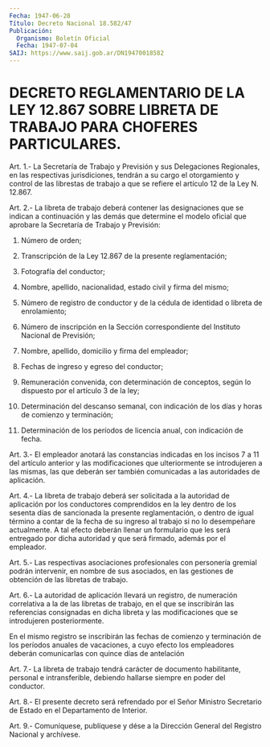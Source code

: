 ```yaml
---
Fecha: 1947-06-28
Título: Decreto Nacional 18.582/47
Publicación:
  Organismo: Boletín Oficial
  Fecha: 1947-07-04
SAIJ: https://www.saij.gob.ar/DN19470018582
---
```

# DECRETO REGLAMENTARIO DE LA LEY 12.867 SOBRE LIBRETA DE TRABAJO PARA CHOFERES PARTICULARES.

<a id="1"></a>
Art. 1.- La Secretaría de Trabajo y Previsión y sus Delegaciones  Regionales, en las respectivas jurisdiciones, tendrán a su cargo el otorgamiento  y control de las librestas de trabajo a que se refiere el artículo 12 de la Ley N. 12.867.

<a id="2"></a>
Art. 2.- La libreta de trabajo deberá contener las designaciones  que  se  indican  a  continuación  y  las  demás que determine  el  modelo oficial que aprobare la Secretaría de Trabajo y Previsión:

1) Número de orden;

2) Transcripción  de  la  Ley 12.867 de la presente reglamentación;

3) Fotografía del conductor;

4) Nombre, apellido, nacionalidad,  estado civil y firma del mismo;

5) Número de registro de conductor y  de  la  cédula de identidad o libreta de enrolamiento;

6)  Número  de  inscripción  en  la  Sección  correspondiente   del Instituto Nacional de Previsión;

7)   Nombre,  apellido,  domicilio  y  firma  del  empleador;

8) Fechas de ingreso y egreso del conductor;

9) Remuneración  convenida,  con  determinación de conceptos, según lo dispuesto por el artículo 3 de la ley;

10) Determinación del descanso semanal,  con indicación de los días y horas de comienzo y terminación;

11)  Determinación  de  los  períodos  de  licencia    anual,   con indicación de fecha.

<a id="3"></a>
Art. 3.- El empleador anotará las constancias indicadas en los incisos  7  a  11  del  artículo  anterior y las modificaciones que ulteriormente se introdujeren a las  mismas,  las  que  deberán ser también comunicadas a las autoridades de aplicación.

<a id="4"></a>
Art.  4.-  La  libreta  de  trabajo deberá ser solicitada a la autoridad de aplicación por los conductores  comprendidos en la ley dentro de los sesenta días de sancionada la presente reglamentación, o dentro de igual término a contar  de  la fecha de su  ingreso  al  trabajo  si  no lo desempeñare actualmente. A  tal efecto deberán llenar un formulario  que  les  será  entregado  por dicha  autoridad  y  que  será  firmado,  además  por el empleador.

<a id="5"></a>
Art.  5.-  Las  respectivas  asociaciones  profesionales  con personería  gremial  podrán intervenir, en nombre de sus asociados, en  las  gestiones  de  obtención   de  las  libretas  de  trabajo.

<a id="6"></a>
Art.  6.-  La  autoridad de aplicación llevará un registro, de numeración correlativa  a  la de las libretas de trabajo, en el que se inscribirán las referencias  consignadas  en dicha libreta y las modificaciones que se introdujeren posteriormente.

En  el  mismo  registro  se inscribirán las fechas  de  comienzo  y terminación de los períodos  anuales  de  vacaciones, a cuyo efecto los empleadores deberán comunicarlas con quince  días de antelación

<a id="7"></a>
Art.  7.-  La  libreta de trabajo tendrá carácter de documento habilitante, personal  e  intransferible, debiendo hallarse siempre en poder del conductor.

<a id="8"></a>
Art.  8.-  El  presente  decreto  será refrendado por el Señor Ministro  Secretario  de  Estado  en el Departamento  de  Interior.

<a id="9"></a>
Art. 9.- Comuníquese, publíquese y dése a la Dirección General del Registro Nacional y archívese.